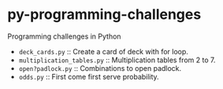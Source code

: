 # py-programming-challenges
Programming challenges in Python

- `deck_cards.py`
:: Create a card of deck with for loop.
- `multiplication_tables.py` :: Multiplication tables from 2 to 7.
- `open?padlock.py` :: Combinations to open padlock.
- `odds.py` :: First come first serve probability.
